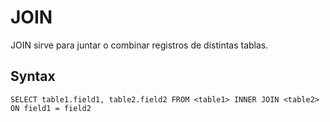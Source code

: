 # JOIN 
JOIN sirve para juntar o combinar registros de distintas tablas. 

## Syntax
`SELECT table1.field1, table2.field2 FROM <table1> INNER JOIN <table2> ON field1 = field2`
